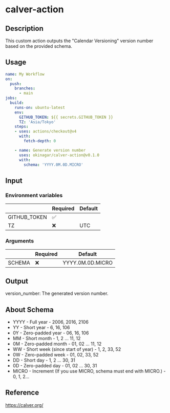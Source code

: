 # calver-action
## Description
This custom action outputs the "Calendar Versioning" version number based on the provided schema.

## Usage
```yaml
name: My Workflow
on:
  push:
    branches:
      - main
jobs:
  build:
    runs-on: ubuntu-latest
    env:
      GITHUB_TOKEN: ${{ secrets.GITHUB_TOKEN }}
      TZ: 'Asia/Tokyo'
    steps:
    - uses: actions/checkout@v4
      with:
        fetch-depth: 0

    - name: Generate version number
      uses: okinagar/calver-action@v0.1.0 
      with:
        schema: 'YYYY.0M.0D.MICRO'
```
## Input
### Environment variables
|              | Required            | Default |
|--------------|---------------------|---------|
| GITHUB_TOKEN | :white_check_mark:  |         |
| TZ           | :x:                 | UTC     |

### Arguments
|               | Required | Default          |
|---------------|----------|------------------|
| SCHEMA        | :x:      | YYYY.0M.0D.MICRO |

## Output
version_number: The generated version number.

## About Schema
- YYYY - Full year - 2006, 2016, 2106
- YY - Short year - 6, 16, 106
- 0Y - Zero-padded year - 06, 16, 106
- MM - Short month - 1, 2 ... 11, 12
- 0M - Zero-padded month - 01, 02 ... 11, 12
- WW - Short week (since start of year) - 1, 2, 33, 52
- 0W - Zero-padded week - 01, 02, 33, 52
- DD - Short day - 1, 2 ... 30, 31
- 0D - Zero-padded day - 01, 02 ... 30, 31
- MICRO - Increment (If you use MICRO, schema must end with MICRO.) - 0, 1, 2...

## Reference
https://calver.org/